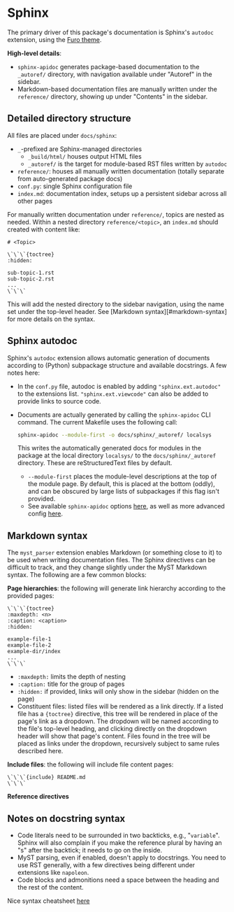 # Sphinx
The primary driver of this package's documentation is Sphinx's `autodoc` extension,
using the [Furo theme][1]. 

**High-level details**:

- `sphinx-apidoc` generates package-based documentation to the `_autoref/` directory,
  with navigation available under "Autoref" in the sidebar.
- Markdown-based documentation files are manually written under the `reference/`
  directory, showing up under "Contents" in the sidebar.

## Detailed directory structure
All files are placed under `docs/sphinx`: 

- `_`-prefixed are Sphinx-managed directories
    * `_build/html/` houses output HTML files
    * `_autoref/` is the target for module-based RST files written by `autodoc`
- `reference/`: houses all manually written documentation (totally separate from
  auto-generated package docs)
- `conf.py`: single Sphinx configuration file
- `index.md`: documentation index, setups up a persistent sidebar across all other pages

For manually written documentation under `reference/`, topics are nested as needed. Within
a nested directory `reference/<topic>`, an `index.md` should created with content like:

```
# <Topic>

\`\`\`{toctree}
:hidden:

sub-topic-1.rst
sub-topic-2.rst
...
\`\`\`
```

This will add the nested directory to the sidebar navigation, using the name set under the
top-level header. See [Markdown syntax][#markdown-syntax] for more details on the syntax.

## Sphinx autodoc
Sphinx's `autodoc` extension allows automatic generation of documents according to
(Python) subpackage structure and available docstrings. A few notes here:

- In the `conf.py` file, autodoc is enabled by adding `"sphinx.ext.autodoc"` to
  the extensions list. `"sphinx.ext.viewcode"` can also be added to provide
  links to source code.
- Documents are actually generated by calling the `sphinx-apidoc` CLI command. The
  current Makefile uses the following call:

  ```sh
  sphinx-apidoc --module-first -o docs/sphinx/_autoref/ localsys
  ```

  This writes the automatically generated docs for modules in the package at the
  local directory `localsys/` to the `docs/sphinx/_autoref` directory. These are
  reStructuredText files by default.
    * `--module-first` places the module-level descriptions at the top of the module page.
      By default, this is placed at the bottom (oddly), and can be obscured by large lists
      of subpackages if this flag isn't provided.
    * See available `sphinx-apidoc` options [here][2], as well as more advanced config
      [here][3].


## Markdown syntax
The `myst_parser` extension enables Markdown (or something close to it) to be used when
writing documentation files. The Sphinx directives can be difficult to track, and
they change slightly under the MyST Markdown syntax. The following are a few common
blocks:

**Page hierarchies**: the following will generate link hierarchy according to the provided
pages:

```
\`\`\`{toctree}
:maxdepth: <n>
:caption: <caption>
:hidden:

example-file-1
example-file-2
example-dir/index
...
\`\`\`
```

- `:maxdepth:` limits the depth of nesting
- `:caption:` title for the group of pages
- `:hidden:` if provided, links will only show in the sidebar (hidden on the page)
- Constituent files: listed files will be rendered as a link directly. If a listed file
  has a `{toctree}` directive, this tree will be rendered in place of the page's link as a
  dropdown. The dropdown will be named according to the file's top-level heading, and
  clicking directly on the dropdown header will show that page's content. Files found in
  the tree will be placed as links under the dropdown, recursively subject to same rules
  described here.

**Include files**: the following will include file content
pages:

```
\`\`\`{include} README.md
\`\`\`
```

**Reference directives**


## Notes on docstring syntax
- Code literals need to be surrounded in two backticks, e.g., "``variable``". Sphinx will
  also complain if you make the reference plural by having an "s" after the backtick; it
  needs to go on the inside.
- MyST parsing, even if enabled, doesn't apply to docstrings. You need to use RST
  generally, with a few directives being different under extensions like `napoleon`.
- Code blocks and admonitions need a space between the heading and the rest of the
  content.

Nice syntax cheatsheet [here][4]


[1]: https://pradyunsg.me/furo/
[2]: https://www.sphinx-doc.org/en/master/man/sphinx-apidoc.html
[3]: https://www.sphinx-doc.org/en/master/usage/extensions/autodoc.html#
[4]: https://sphinx-tutorial.readthedocs.io/cheatsheet/
